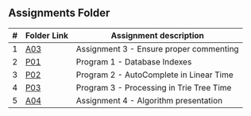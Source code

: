 ## Assignments Folder

|   #   | Folder Link |   Assignment description   |
| :---: | ----------- | -------------------------- |
|   1   | [A03](https://github.com/michelle083/3013_Algorithms_Michelle/tree/main/Assignments/A03) |	Assignment 3 - Ensure proper commenting  |
|   2   | [P01](https://github.com/michelle083/3013_Algorithms_Michelle/tree/main/Assignments/P01) |  Program 1 - Database Indexes |
|   3   | [P02](https://github.com/michelle083/3013_Algorithms_Michelle/tree/main/Assignments/P02) |  Program 2 - AutoComplete in Linear Time |
|   4   | [P03](https://github.com/michelle083/3013_Algorithms_Michelle/tree/main/Assignments/P03) |  Program 3 - Processing in Trie Tree Time |   
|   5   | [A04](https://github.com/michelle083/3013_Algorithms_Michelle/tree/main/Assignments/A04) |  Assignment 4 - Algorithm presentation |
